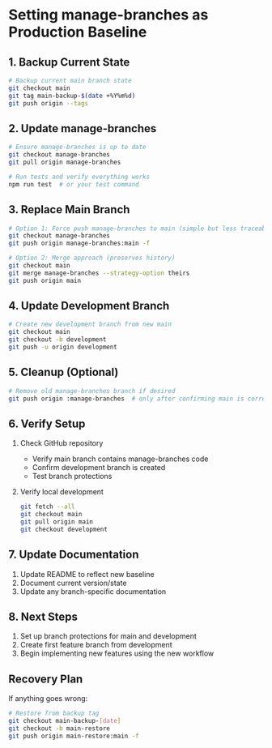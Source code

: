# Setting manage-branches as Production Baseline

## 1. Backup Current State
```bash
# Backup current main branch state
git checkout main
git tag main-backup-$(date +%Y%m%d)
git push origin --tags
```

## 2. Update manage-branches
```bash
# Ensure manage-branches is up to date
git checkout manage-branches
git pull origin manage-branches

# Run tests and verify everything works
npm run test  # or your test command
```

## 3. Replace Main Branch
```bash
# Option 1: Force push manage-branches to main (simple but less traceable)
git checkout manage-branches
git push origin manage-branches:main -f

# Option 2: Merge approach (preserves history)
git checkout main
git merge manage-branches --strategy-option theirs
git push origin main
```

## 4. Update Development Branch
```bash
# Create new development branch from new main
git checkout main
git checkout -b development
git push -u origin development
```

## 5. Cleanup (Optional)
```bash
# Remove old manage-branches branch if desired
git push origin :manage-branches  # only after confirming main is correct
```

## 6. Verify Setup
1. Check GitHub repository
   - Verify main branch contains manage-branches code
   - Confirm development branch is created
   - Test branch protections

2. Verify local development
   ```bash
   git fetch --all
   git checkout main
   git pull origin main
   git checkout development
   ```

## 7. Update Documentation
1. Update README to reflect new baseline
2. Document current version/state
3. Update any branch-specific documentation

## 8. Next Steps
1. Set up branch protections for main and development
2. Create first feature branch from development
3. Begin implementing new features using the new workflow

## Recovery Plan
If anything goes wrong:
```bash
# Restore from backup tag
git checkout main-backup-[date]
git checkout -b main-restore
git push origin main-restore:main -f
``` 